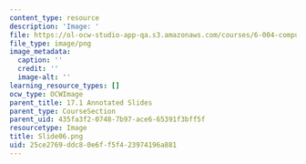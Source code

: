 ```yaml
---
content_type: resource
description: 'Image: '
file: https://ol-ocw-studio-app-qa.s3.amazonaws.com/courses/6-004-computation-structures-spring-2017/25ce2769ddc80e6ff5f423974196a881_Slide06.png
file_type: image/png
image_metadata:
  caption: ''
  credit: ''
  image-alt: ''
learning_resource_types: []
ocw_type: OCWImage
parent_title: 17.1 Annotated Slides
parent_type: CourseSection
parent_uid: 435fa3f2-0748-7b97-ace6-65391f3bff5f
resourcetype: Image
title: Slide06.png
uid: 25ce2769-ddc8-0e6f-f5f4-23974196a881
---
```


